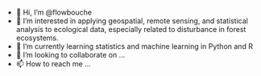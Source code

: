 - 👋 Hi, I’m @flowbouche
- 👀 I’m interested in applying geospatial, remote sensing, and statistical analysis to ecological data, especially related to disturbance in forest ecosystems.
- 🌱 I’m currently learning statistics and machine learning in Python and R
- 💞️ I’m looking to collaborate on ...
- 📫 How to reach me ...

<!---
flowbouche/flowbouche is a ✨ special ✨ repository because its `README.md` (this file) appears on your GitHub profile.
You can click the Preview link to take a look at your changes.
--->
